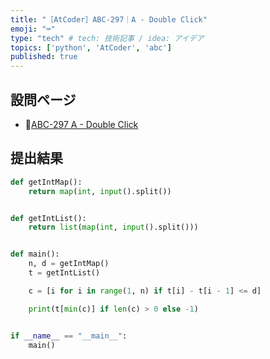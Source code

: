 ```yaml
---
title: "［AtCoder］ABC-297｜A - Double Click"
emoji: "⌨️"
type: "tech" # tech: 技術記事 / idea: アイデア
topics: ['python', 'AtCoder', 'abc']
published: true
---
```


## 設問ページ

- 🔗[ABC-297 A - Double Click](https://atcoder.jp/contests/abc297/tasks/abc297_a)

## 提出結果

```python
def getIntMap():
    return map(int, input().split())


def getIntList():
    return list(map(int, input().split()))


def main():
    n, d = getIntMap()
    t = getIntList()

    c = [i for i in range(1, n) if t[i] - t[i - 1] <= d]

    print(t[min(c)] if len(c) > 0 else -1)


if __name__ == "__main__":
    main()
```
